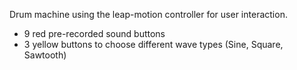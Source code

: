 Drum machine using the leap-motion controller for user interaction. 

- 9 red pre-recorded sound buttons
- 3 yellow buttons to choose different wave types (Sine, Square, Sawtooth)
